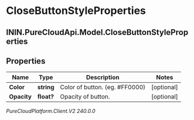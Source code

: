 # CloseButtonStyleProperties

## ININ.PureCloudApi.Model.CloseButtonStyleProperties

## Properties

|Name | Type | Description | Notes|
|------------ | ------------- | ------------- | -------------|
| **Color** | **string** | Color of button. (eg. #FF0000) | [optional] |
| **Opacity** | **float?** | Opacity of button. | [optional] |



_PureCloudPlatform.Client.V2 240.0.0_
